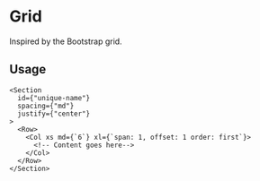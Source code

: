 # Grid

Inspired by the Bootstrap grid.

## Usage

```tsx
<Section
  id={"unique-name"}
  spacing={"md"}
  justify={"center"}
>
  <Row>
    <Col xs md={`6`} xl={`span: 1, offset: 1 order: first`}>
      <!-- Content goes here-->
    </Col>
  </Row>
</Section>
```
